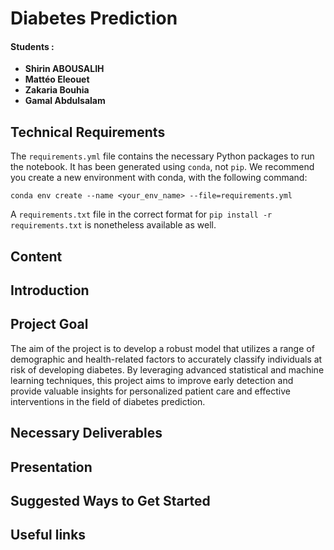# Diabetes Prediction

#### Students : 
- **Shirin ABOUSALIH** 
- **Mattéo Eleouet**
- **Zakaria Bouhia**
- **Gamal Abdulsalam**

## Technical Requirements
The `requirements.yml` file contains the necessary Python packages to run the notebook.
It has been generated using `conda`, not `pip`.
We recommend you create a new environment with conda, with the following command:

`conda env create --name <your_env_name> --file=requirements.yml`

A `requirements.txt` file in the correct format for `pip install -r requirements.txt` is nonetheless available as well.

## Content

## Introduction

## Project Goal
The aim of the project is to develop a robust model that utilizes a range of demographic and health-related factors to accurately classify individuals at risk of developing diabetes. By leveraging advanced statistical and machine learning techniques, this project aims to improve early detection and provide valuable insights for personalized patient care and effective interventions in the field of diabetes prediction.
## Necessary Deliverables

## Presentation

## Suggested Ways to Get Started

## Useful links 

